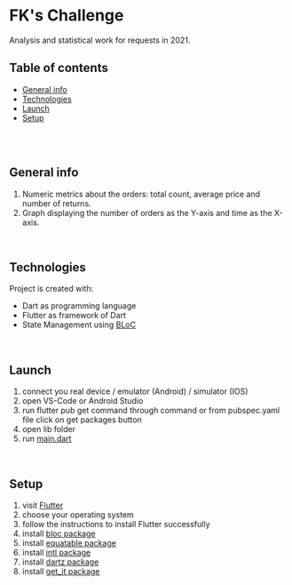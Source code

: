 # FK's Challenge
Analysis and statistical work for requests in 2021.
<br />

## Table of contents
* [General info](#general-info)
* [Technologies](#technologies)
* [Launch](#launch)
* [Setup](#setup)

<br />
<br />

## General info
1. Numeric metrics about the orders: total count, average price and number of returns.
2. Graph displaying the number of orders as the Y-axis and time as the X-axis.

<br />

## Technologies
Project is created with:
* Dart as programming language
* Flutter as framework of Dart
* State Management using [BLoC](https://pub.dev/packages/flutter_bloc "Flutter BLoC package")

<br />

## Launch
1. connect you real device / emulator (Android) / simulator (IOS)
2. open VS-Code or Android Studio
3. run flutter pub get command through command or from pubspec.yaml file click on get packages button
4. open lib folder
5. run [main.dart](lib/main.dart)

<br />

## Setup
1. visit [Flutter](https://flutter.dev/docs/get-started/install "Flutter setup page")
2. choose your operating system
3. follow the instructions to install Flutter successfully
4. install [bloc package](https://pub.dev/packages/flutter_bloc/install "BLoC package installation")
7. install [equatable package](https://pub.dev/packages/equatable/install "Equatable package installation")
6. install [intl package](https://pub.dev/packages/intl/install "Intl package installation")
8. install [dartz package](https://pub.dev/packages/dartz/install "Dartz package installation")
9. install [get_it package](https://pub.dev/packages/get_it/install "Get_It package installation")
